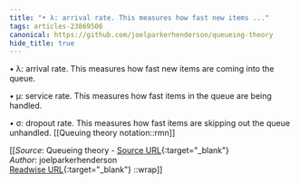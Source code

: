 ```yaml
---
title: "• λ: arrival rate. This measures how fast new items ..."
tags: articles-23869506
canonical: https://github.com/joelparkerhenderson/queueing-theory
hide_title: true
---
```


•   λ: arrival rate. This measures how fast new items are coming into the queue.
    
•   μ: service rate. This measures how fast items in the queue are being handled.
    
•   σ: dropout rate. This measures how fast items are skipping out the queue unhandled.
[[Queuing theory notation::rmn]]


[[_Source_: Queueing theory - [Source URL](https://github.com/joelparkerhenderson/queueing-theory){:target="_blank"}<br>
_Author_: joelparkerhenderson<br>
[Readwise URL](https://readwise.io/open/466744994){:target="_blank"}
::wrap]]